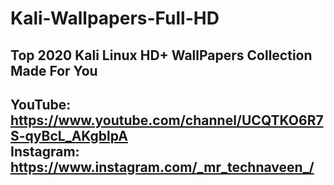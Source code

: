 # Kali-Wallpapers-Full-HD



<h2>Top 2020 Kali Linux HD+ WallPapers Collection Made For You<h2/>



YouTube: https://www.youtube.com/channel/UCQTKO6R7S-qyBcL_AKgblpA <br>
Instagram: https://www.instagram.com/_mr_technaveen_/
